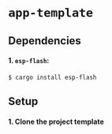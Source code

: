 # `app-template`


## Dependencies

#### 1. `esp-flash`:

```console
$ cargo install esp-flash
```


## Setup

#### 1. Clone the project template

